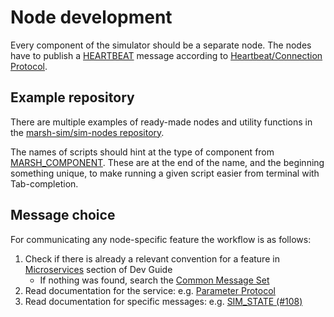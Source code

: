 # Node development

Every component of the simulator should be a separate node. The nodes have to publish a [HEARTBEAT](https://mavlink.io/en/messages/common.html#HEARTBEAT) message according to [Heartbeat/Connection Protocol](https://mavlink.io/en/services/heartbeat.html).

## Example repository

There are multiple examples of ready-made nodes and utility functions in the [marsh-sim/sim-nodes repository](https://github.com/marsh-sim/sim-nodes).

The names of scripts should hint at the type of component from [MARSH_COMPONENT](../mavlink/marsh.md#MARSH_COMPONENT).
These are at the end of the name, and the beginning something unique, to make running a given script easier from terminal with Tab-completion.

## Message choice

For communicating any node-specific feature the workflow is as follows:

1. Check if there is already a relevant convention for a feature in [Microservices](https://mavlink.io/en/services/) section of Dev Guide
    - If nothing was found, search the [Common Message Set](https://mavlink.io/en/messages/common.html)
2. Read documentation for the service: e.g. [Parameter Protocol](https://mavlink.io/en/services/parameter.html)
3. Read documentation for specific messages: e.g. [SIM_STATE (#108)](https://mavlink.io/en/messages/common.html#SIM_STATE)
